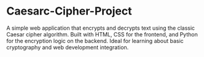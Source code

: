 # Caesarc-Cipher-Project
A simple web application that encrypts and decrypts text using the classic Caesar cipher algorithm. Built with HTML, CSS for the frontend, and Python for the encryption logic on the backend. Ideal for learning about basic cryptography and web development integration.
